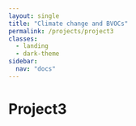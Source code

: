 ```yaml
---
layout: single
title: "Climate change and BVOCs"
permalink: /projects/project3
classes:
  - landing
  - dark-theme
sidebar:
  nav: "docs"
---
```


# Project3
